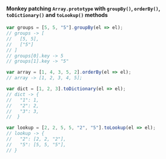 #### Monkey patching `Array.prototype` with `groupBy()`, `orderBy()`, `toDictionary()` and `toLookup()` methods
```js
var groups = [5, 5, "5"].groupBy(el => el);
// groups -> [
//   [5, 5],
//   ["5"]
// ]
// groups[0].key -> 5
// groups[1].key -> "5"

var array = [1, 4, 3, 5, 2].orderBy(el => el);
// array -> [1, 2, 3, 4, 5];

var dict = [1, 2, 3].toDictionary(el => el);
// dict -> {
//   "1": 1,
//   "2": 2,
//   "3": 3,
//  }

var lookup = [2, 2, 5, 5, "2", "5"].toLookup(el => el);
// lookup -> {
//   "2": [2, 2, "2"],
//   "5": [5, 5, "5"],
// }
```
